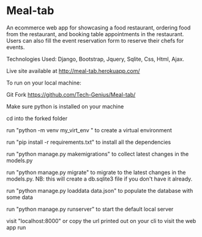 # Meal-tab
An ecommerce web app for showcasing a food restaurant, ordering food from the restaurant, and booking table appointments in the restaurant. Users can also fill the event reservation form to reserve their chefs for events. 

Technologies Used: Django, Bootstrap, Jquery, Sqlite, Css, Html, Ajax.

Live site available at http://meal-tab.herokuapp.com/ 

To run on your local machine:

Git Fork https://github.com/Tech-Genius/Meal-tab/

Make sure python is installed on your machine

cd into the forked folder

run "python -m venv my_virt_env " to create a virtual environment

run "pip install -r requirements.txt" to install all the dependencies

run "python manage.py makemigrations" to collect latest changes in the models.py

run "python manage.py migrate" to migrate to the latest changes in the models.py. NB: this will create a db.sqlite3 file if you don't have it already.

run "python manage.py loaddata data.json" to populate the database with some data

run "python manage.py runserver" to start the default local server

visit "localhost:8000" or copy the url printed out on your cli to visit the web app 
run

